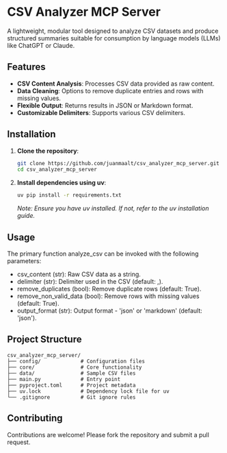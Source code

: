 # CSV Analyzer MCP Server

A lightweight, modular tool designed to analyze CSV datasets and produce structured summaries suitable for consumption by language models (LLMs) like ChatGPT or Claude.

## Features

- **CSV Content Analysis**: Processes CSV data provided as raw content.
- **Data Cleaning**: Options to remove duplicate entries and rows with missing values.
- **Flexible Output**: Returns results in JSON or Markdown format.
- **Customizable Delimiters**: Supports various CSV delimiters.

## Installation

1. **Clone the repository**:

   ```bash
   git clone https://github.com/juanmaalt/csv_analyzer_mcp_server.git
   cd csv_analyzer_mcp_server
2. **Install dependencies using uv**:

    ```bash
    uv pip install -r requirements.txt
    ```
    _Note: Ensure you have uv installed. If not, refer to the uv installation guide._

## Usage
The primary function analyze_csv can be invoked with the following parameters:
* csv_content (str): Raw CSV data as a string.
* delimiter (str): Delimiter used in the CSV (default: ,).
* remove_duplicates (bool): Remove duplicate rows (default: True).
* remove_non_valid_data (bool): Remove rows with missing values (default: True).
* output_format (str): Output format - 'json' or 'markdown' (default: 'json').

## Project Structure
```plaintext
csv_analyzer_mcp_server/
├── config/             # Configuration files
├── core/               # Core functionality
├── data/               # Sample CSV files
├── main.py             # Entry point
├── pyproject.toml      # Project metadata
├── uv.lock             # Dependency lock file for uv
└── .gitignore          # Git ignore rules
```
## Contributing
Contributions are welcome! Please fork the repository and submit a pull request.
